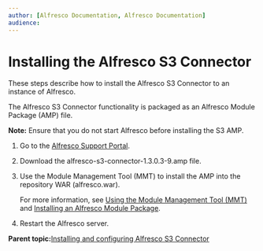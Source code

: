 ```yaml
---
author: [Alfresco Documentation, Alfresco Documentation]
audience: 
---
```


# Installing the Alfresco S3 Connector

These steps describe how to install the Alfresco S3 Connector to an instance of Alfresco.

The Alfresco S3 Connector functionality is packaged as an Alfresco Module Package \(AMP\) file.

**Note:** Ensure that you do not start Alfresco before installing the S3 AMP.

1.  Go to the [Alfresco Support Portal](http://support.alfresco.com).

2.  Download the alfresco-s3-connector-1.3.0.3-9.amp file.

3.  Use the Module Management Tool \(MMT\) to install the AMP into the repository WAR \(alfresco.war\).

    For more information, see [Using the Module Management Tool \(MMT\)](../concepts/dev-extensions-modules-management-tool.md) and [Installing an Alfresco Module Package](amp-install.md).

4.  Restart the Alfresco server.


**Parent topic:**[Installing and configuring Alfresco S3 Connector](../concepts/S3content-intro.md)

